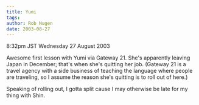 ```yaml
---
title: Yumi
tags: 
author: Rob Nugen
date: 2003-08-27
---
```


<p class=date>8:32pm JST Wednesday 27 August 2003</p>

<p>Awesome first lesson with Yumi via Gateway 21.  She's apparently
leaving Japan in December; that's when she's quitting her
job. (Gateway 21 is a travel agency with a side business of teaching
the language where people are traveling, so I assume the reason she's
quitting is to roll out of here.)</p>

<p>Speaking of rolling out, I gotta split cause I may otherwise be
late for my thing with Shin.</p>
